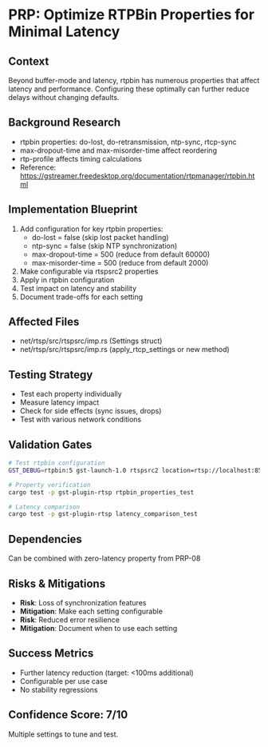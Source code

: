 # PRP: Optimize RTPBin Properties for Minimal Latency

## Context
Beyond buffer-mode and latency, rtpbin has numerous properties that affect latency and performance. Configuring these optimally can further reduce delays without changing defaults.

## Background Research
- rtpbin properties: do-lost, do-retransmission, ntp-sync, rtcp-sync
- max-dropout-time and max-misorder-time affect reordering
- rtp-profile affects timing calculations
- Reference: https://gstreamer.freedesktop.org/documentation/rtpmanager/rtpbin.html

## Implementation Blueprint
1. Add configuration for key rtpbin properties:
   - do-lost = false (skip lost packet handling)
   - ntp-sync = false (skip NTP synchronization)
   - max-dropout-time = 500 (reduce from default 60000)
   - max-misorder-time = 500 (reduce from default 2000)
2. Make configurable via rtspsrc2 properties
3. Apply in rtpbin configuration
4. Test impact on latency and stability
5. Document trade-offs for each setting

## Affected Files
- net/rtsp/src/rtspsrc/imp.rs (Settings struct)
- net/rtsp/src/rtspsrc/imp.rs (apply_rtcp_settings or new method)

## Testing Strategy
- Test each property individually
- Measure latency impact
- Check for side effects (sync issues, drops)
- Test with various network conditions

## Validation Gates
```bash
# Test rtpbin configuration
GST_DEBUG=rtpbin:5 gst-launch-1.0 rtspsrc2 location=rtsp://localhost:8554/test ! fakesink

# Property verification
cargo test -p gst-plugin-rtsp rtpbin_properties_test

# Latency comparison
cargo test -p gst-plugin-rtsp latency_comparison_test
```

## Dependencies
Can be combined with zero-latency property from PRP-08

## Risks & Mitigations
- **Risk**: Loss of synchronization features
- **Mitigation**: Make each setting configurable
- **Risk**: Reduced error resilience
- **Mitigation**: Document when to use each setting

## Success Metrics
- Further latency reduction (target: <100ms additional)
- Configurable per use case
- No stability regressions

## Confidence Score: 7/10
Multiple settings to tune and test.